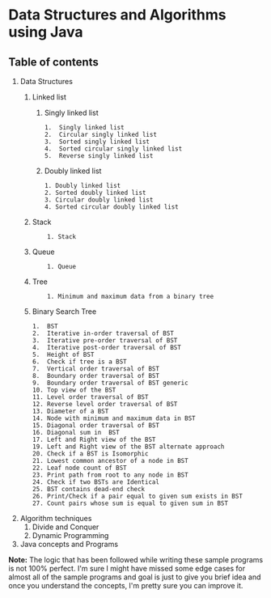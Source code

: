 # Data Structures and Algorithms using Java


## Table of contents
  1. Data Structures
     1.  Linked list
         1. Singly linked list
            
                1.  Singly linked list
                2.  Circular singly linked list
                3.  Sorted singly linked list
                4.  Sorted circular singly linked list
                5.  Reverse singly linked list
            
         1. Doubly linked list
                
                1. Doubly linked list
                2. Sorted doubly linked list
                3. Circular doubly linked list
                4. Sorted circular doubly linked list
     2. Stack
                
                1. Stack
     3. Queue
                
                1. Queue
                
     4. Tree
                
                1. Minimum and maximum data from a binary tree
                
     5. Binary Search Tree
            
            1.  BST
            2.  Iterative in-order traversal of BST
            3.  Iterative pre-order traversal of BST
            4.  Iterative post-order traversal of BST
            5.  Height of BST
            6.  Check if tree is a BST
            7.  Vertical order traversal of BST
            8.  Boundary order traversal of BST
            9.  Boundary order traversal of BST generic
            10. Top view of the BST
            11. Level order traversal of BST
            12. Reverse level order traversal of BST
            13. Diameter of a BST
            14. Node with minimum and maximum data in BST
            15. Diagonal order traversal of BST
            16. Diagonal sum in  BST
            17. Left and Right view of the BST
            19. Left and Right view of the BST alternate approach
            20. Check if a BST is Isomorphic
            21. Lowest common ancestor of a node in BST
            22. Leaf node count of BST
            23. Print path from root to any node in BST
            24. Check if two BSTs are Identical
            25. BST contains dead-end check
            26. Print/Check if a pair equal to given sum exists in BST
            27. Count pairs whose sum is equal to given sum in BST
            
  2. Algorithm techniques
     1. Divide and Conquer
     2. Dynamic Programming
  3. Java concepts and Programs
  
         
         
         
**Note:**
The logic that has been followed while writing these sample programs is not 100% perfect.
I'm sure I might have missed some edge cases for almost all of the sample programs and goal is just to give you brief idea and once
you understand the concepts, I'm pretty sure you can improve it.

 
         
